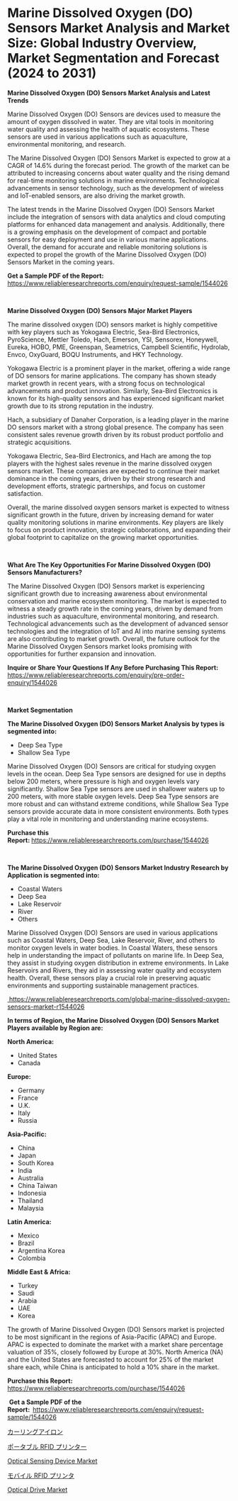 <p><h1>Marine Dissolved Oxygen (DO) Sensors Market Analysis and Market Size: Global Industry Overview, Market Segmentation and Forecast (2024 to 2031)</h1></p><p><strong>Marine Dissolved Oxygen (DO) Sensors Market Analysis and Latest Trends</strong></p>
<p><p>Marine Dissolved Oxygen (DO) Sensors are devices used to measure the amount of oxygen dissolved in water. They are vital tools in monitoring water quality and assessing the health of aquatic ecosystems. These sensors are used in various applications such as aquaculture, environmental monitoring, and research.</p><p>The Marine Dissolved Oxygen (DO) Sensors Market is expected to grow at a CAGR of 14.6% during the forecast period. The growth of the market can be attributed to increasing concerns about water quality and the rising demand for real-time monitoring solutions in marine environments. Technological advancements in sensor technology, such as the development of wireless and IoT-enabled sensors, are also driving the market growth.</p><p>The latest trends in the Marine Dissolved Oxygen (DO) Sensors Market include the integration of sensors with data analytics and cloud computing platforms for enhanced data management and analysis. Additionally, there is a growing emphasis on the development of compact and portable sensors for easy deployment and use in various marine applications. Overall, the demand for accurate and reliable monitoring solutions is expected to propel the growth of the Marine Dissolved Oxygen (DO) Sensors Market in the coming years.</p></p>
<p><strong>Get a Sample PDF of the Report:&nbsp;</strong> <a href="https://www.reliableresearchreports.com/enquiry/request-sample/1544026">https://www.reliableresearchreports.com/enquiry/request-sample/1544026</a></p>
<p>&nbsp;</p>
<p><strong>Marine Dissolved Oxygen (DO) Sensors Major Market Players</strong></p>
<p><p>The marine dissolved oxygen (DO) sensors market is highly competitive with key players such as Yokogawa Electric, Sea-Bird Electronics, PyroScience, Mettler Toledo, Hach, Emerson, YSI, Sensorex, Honeywell, Eureka, HOBO, PME, Greenspan, Seametrics, Campbell Scientific, Hydrolab, Envco, OxyGuard, BOQU Instruments, and HKY Technology. </p><p>Yokogawa Electric is a prominent player in the market, offering a wide range of DO sensors for marine applications. The company has shown steady market growth in recent years, with a strong focus on technological advancements and product innovation. Similarly, Sea-Bird Electronics is known for its high-quality sensors and has experienced significant market growth due to its strong reputation in the industry.</p><p>Hach, a subsidiary of Danaher Corporation, is a leading player in the marine DO sensors market with a strong global presence. The company has seen consistent sales revenue growth driven by its robust product portfolio and strategic acquisitions.</p><p>Yokogawa Electric, Sea-Bird Electronics, and Hach are among the top players with the highest sales revenue in the marine dissolved oxygen sensors market. These companies are expected to continue their market dominance in the coming years, driven by their strong research and development efforts, strategic partnerships, and focus on customer satisfaction.</p><p>Overall, the marine dissolved oxygen sensors market is expected to witness significant growth in the future, driven by increasing demand for water quality monitoring solutions in marine environments. Key players are likely to focus on product innovation, strategic collaborations, and expanding their global footprint to capitalize on the growing market opportunities.</p></p>
<p>&nbsp;</p>
<p><strong>What Are The Key Opportunities For Marine Dissolved Oxygen (DO) Sensors Manufacturers?</strong></p>
<p><p>The Marine Dissolved Oxygen (DO) Sensors market is experiencing significant growth due to increasing awareness about environmental conservation and marine ecosystem monitoring. The market is expected to witness a steady growth rate in the coming years, driven by demand from industries such as aquaculture, environmental monitoring, and research. Technological advancements such as the development of advanced sensor technologies and the integration of IoT and AI into marine sensing systems are also contributing to market growth. Overall, the future outlook for the Marine Dissolved Oxygen Sensors market looks promising with opportunities for further expansion and innovation.</p></p>
<p><strong>Inquire or Share Your Questions If Any Before Purchasing This Report:</strong> <a href="https://www.reliableresearchreports.com/enquiry/pre-order-enquiry/1544026">https://www.reliableresearchreports.com/enquiry/pre-order-enquiry/1544026</a></p>
<p>&nbsp;</p>
<p><strong>Market Segmentation</strong></p>
<p><strong>The Marine Dissolved Oxygen (DO) Sensors Market Analysis by types is segmented into:</strong></p>
<p><ul><li>Deep Sea Type</li><li>Shallow Sea Type</li></ul></p>
<p><p>Marine Dissolved Oxygen (DO) Sensors are critical for studying oxygen levels in the ocean. Deep Sea Type sensors are designed for use in depths below 200 meters, where pressure is high and oxygen levels vary significantly. Shallow Sea Type sensors are used in shallower waters up to 200 meters, with more stable oxygen levels. Deep Sea Type sensors are more robust and can withstand extreme conditions, while Shallow Sea Type sensors provide accurate data in more consistent environments. Both types play a vital role in monitoring and understanding marine ecosystems.</p></p>
<p><strong>Purchase this Report:&nbsp;</strong><a href="https://www.reliableresearchreports.com/purchase/1544026">https://www.reliableresearchreports.com/purchase/1544026</a></p>
<p>&nbsp;</p>
<p><strong>The Marine Dissolved Oxygen (DO) Sensors Market Industry Research by Application is segmented into:</strong></p>
<p><ul><li>Coastal Waters</li><li>Deep Sea</li><li>Lake Reservoir</li><li>River</li><li>Others</li></ul></p>
<p><p>Marine Dissolved Oxygen (DO) Sensors are used in various applications such as Coastal Waters, Deep Sea, Lake Reservoir, River, and others to monitor oxygen levels in water bodies. In Coastal Waters, these sensors help in understanding the impact of pollutants on marine life. In Deep Sea, they assist in studying oxygen distribution in extreme environments. In Lake Reservoirs and Rivers, they aid in assessing water quality and ecosystem health. Overall, these sensors play a crucial role in preserving aquatic environments and supporting sustainable management practices.</p></p>
<p><a href="https://www.reliableresearchreports.com/global-marine-dissolved-oxygen-sensors-market-r1544026">&nbsp;https://www.reliableresearchreports.com/global-marine-dissolved-oxygen-sensors-market-r1544026</a></p>
<p><strong>In terms of Region, the Marine Dissolved Oxygen (DO) Sensors Market Players available by Region are:</strong></p>
<p>
    <p> <strong> North America: </strong>
        <ul>
            <li>United States</li>
            <li>Canada</li>
        </ul>
        </p> 
    <p> <strong> Europe: </strong>
        <ul>
            <li>Germany</li>
            <li>France</li>
            <li>U.K.</li>
            <li>Italy</li>
            <li>Russia</li>
        </ul>
        </p> 
    <p> <strong> Asia-Pacific: </strong>
        <ul>
            <li>China</li>
            <li>Japan</li>
            <li>South Korea</li>
            <li>India</li>
            <li>Australia</li>
            <li>China Taiwan</li>
            <li>Indonesia</li>
            <li>Thailand</li>
            <li>Malaysia</li>
        </ul>
        </p> 
    <p> <strong> Latin America: </strong>
        <ul>
            <li>Mexico</li>
            <li>Brazil</li>
            <li>Argentina Korea</li>
            <li>Colombia</li>
        </ul>
        </p> 
    <p> <strong> Middle East & Africa: </strong>
        <ul>
            <li>Turkey</li>
            <li>Saudi</li>
            <li>Arabia</li>
            <li>UAE</li>
            <li>Korea</li>
        </ul>
    </p>
    </p>
<p><p>The growth of Marine Dissolved Oxygen (DO) Sensors market is projected to be most significant in the regions of Asia-Pacific (APAC) and Europe. APAC is expected to dominate the market with a market share percentage valuation of 35%, closely followed by Europe at 30%. North America (NA) and the United States are forecasted to account for 25% of the market share each, while China is anticipated to hold a 10% share in the market.</p></p>
<p><strong>Purchase this Report: </strong><a href="https://www.reliableresearchreports.com/purchase/1544026">https://www.reliableresearchreports.com/purchase/1544026</a></p>
<p>&nbsp;<strong>Get a Sample PDF of the Report:&nbsp;&nbsp;</strong><a href="https://www.reliableresearchreports.com/enquiry/request-sample/1544026">https://www.reliableresearchreports.com/enquiry/request-sample/1544026</a></p>
<p><strong></strong></p>
<p><p><a href="https://medium.com/@lewisbechtelar1964/2024%E5%B9%B4%E3%81%8B%E3%82%892031%E5%B9%B4%E3%81%BE%E3%81%A7%E3%81%AE%E3%82%AB%E3%83%BC%E3%83%AB%E3%82%A2%E3%82%A4%E3%83%AD%E3%83%B3%E5%B8%82%E5%A0%B4%E3%82%B7%E3%82%A7%E3%82%A2%E3%81%A8%E7%AB%B6%E4%BA%89%E7%92%B0%E5%A2%83%E3%81%AB%E9%96%A2%E3%81%99%E3%82%8B%E6%B4%9E%E5%AF%9F-f55500f311c8">カーリングアイロン</a></p><p><a href="https://github.com/LeoraEber/Market-Research-Report-List-1/blob/main/6012487148140.md">ポータブル RFID プリンター</a></p><p><a href="https://github.com/btwcqfvq34/Market-Research-Report-List-1/blob/main/optical-sensing-device-market.md">Optical Sensing Device Market</a></p><p><a href="https://github.com/tubbs463/Market-Research-Report-List-1/blob/main/1685327148139.md">モバイル RFID プリンタ</a></p><p><a href="https://github.com/sleepman642/Market-Research-Report-List-1/blob/main/optical-drive-market.md">Optical Drive Market</a></p></p>